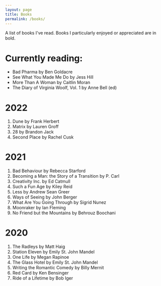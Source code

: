 ```yaml
---
layout: page
title: Books
permalink: /books/
---
```


A list of books I've read. Books I particularly enjoyed or appreciated are in bold.

# Currently reading: 

- Bad Pharma by Ben Goldacre
- See What You Made Me Do by Jess Hill
- More Than A Woman by Caitlin Moran
- The Diary of Virginia Woolf, Vol. 1 by Anne Bell (ed)

# 2022

1. Dune by Frank Herbert
2. Matrix by Lauren Groff
3. 28 by Brandon Jack
4. Second Place by Rachel Cusk

# 2021

1. Bad Behaviour by Rebecca Starford
2. Becoming a Man: the Story of a Transition by P. Carl
3. Creativity Inc. by Ed Catmull
4. Such a Fun Age by Kiley Reid
5. Less by Andrew Sean Greer
6. Ways of Seeing by John Berger
7. What Are You Going Through by Sigrid Nunez
8. Moonraker by Ian Fleming
9. No Friend but the Mountains by Behrouz Boochani

# 2020

1. The Radleys by Matt Haig
2. Station Eleven by Emily St. John Mandel
3. One Life by Megan Rapinoe
4. The Glass Hotel by Emily St. John Mandel
5. Writing the Romantic Comedy by Billy Mernit
6. Red Card by Ken Bensinger
7. Ride of a Lifetime by Bob Iger
